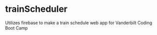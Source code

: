 # trainScheduler
Utilizes firebase to make a train schedule web app for Vanderbilt Coding Boot Camp 
